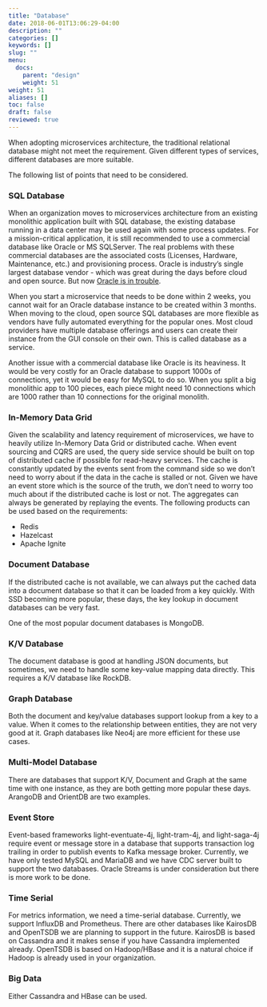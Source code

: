 ```yaml
---
title: "Database"
date: 2018-06-01T13:06:29-04:00
description: ""
categories: []
keywords: []
slug: ""
menu:
  docs:
    parent: "design"
    weight: 51
weight: 51
aliases: []
toc: false
draft: false
reviewed: true
---
```


When adopting microservices architecture, the traditional relational database might not meet the requirement. Given different types of services, different databases are more suitable. 

The following list of points that need to be considered. 

### SQL Database

When an organization moves to microservices architecture from an existing monolithic application built with SQL database, the existing database running in a data center may be used again with some process updates. For a mission-critical application, it is still recommended to use a commercial database like Oracle or MS SQLServer. The real problems with these commercial databases are the associated costs (Licenses, Hardware, Maintenance, etc.) and provisioning process. Oracle is industry’s single largest database vendor - which was great during the days before cloud and open source. But now [Oracle is in trouble][].

When you start a microservice that needs to be done within 2 weeks, you cannot wait for an Oracle database instance to be created within 3 months. When moving to the cloud, open source SQL databases are more flexible as vendors have fully automated everything for the popular ones. Most cloud providers have multiple database offerings and users can create their instance from the GUI console on their own. This is called database as a service. 

Another issue with a commercial database like Oracle is its heaviness. It would be very costly for an Oracle database to support 1000s of connections, yet it would be easy for MySQL to do so. When you split a big monolithic app to 100 pieces, each piece might need 10 connections which are 1000 rather than 10 connections for the original monolith.

### In-Memory Data Grid

Given the scalability and latency requirement of microservices, we have to heavily utilize In-Memory Data Grid or distributed cache. When event sourcing and CQRS are used, the query side service should be built on top of distributed cache if possible for read-heavy services. The cache is constantly updated by the events sent from the command side so we don’t need to worry about if the data in the cache is stalled or not. Given we have an event store which is the source of the truth, we don’t need to worry too much about if the distributed cache is lost or not. The aggregates can always be generated by replaying the events. The following products can be used based on the requirements:

* Redis
* Hazelcast
* Apache Ignite

### Document Database

If the distributed cache is not available, we can always put the cached data into a document database so that it can be loaded from a key quickly. With SSD becoming more popular, these days, the key lookup in document databases can be very fast.

One of the most popular document databases is MongoDB. 

### K/V Database

The document database is good at handling JSON documents, but sometimes, we need to handle some key-value mapping data directly. This requires a K/V database like RockDB.

### Graph Database

Both the document and key/value databases support lookup from a key to a value. When it comes to the relationship between entities, they are not very good at it. Graph databases like Neo4j are more efficient for these use cases.

### Multi-Model Database

There are databases that support K/V, Document and Graph at the same time with one instance, as they are both getting more popular these days. ArangoDB and OrientDB are two examples.

### Event Store

Event-based frameworks light-eventuate-4j, light-tram-4j, and light-saga-4j require event or message store in a database that supports transaction log trailing in order to publish events to Kafka message broker. Currently, we have only tested MySQL and MariaDB and we have CDC server built to support the two databases. Oracle Streams is under consideration but there is more work to be done.

### Time Serial

For metrics information, we need a time-serial database. Currently, we support InfluxDB and Prometheus. There are other databases like KairosDB and OpenTSDB we are planning to support in the future. KairosDB is based on Cassandra and it makes sense if you have Cassandra implemented already. OpenTSDB is based on Hadoop/HBase and it is a natural choice if Hadoop is already used in your organization.

### Big Data

Either Cassandra and HBase can be used. 


[Oracle is in trouble]: https://www.theregister.co.uk/2018/05/31/rise_of_the_open_source_data_strategies/


